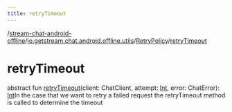 ```yaml
---
title: retryTimeout
---
```

/[stream-chat-android-offline](../../index.md)/[io.getstream.chat.android.offline.utils](../index.md)/[RetryPolicy](index.md)/[retryTimeout](retryTimeout.md)  
  
  
  
# retryTimeout  
abstract fun [retryTimeout](retryTimeout.md)(client: ChatClient, attempt: [Int](https://kotlinlang.org/api/latest/jvm/stdlib/kotlin/-int/index.html), error: ChatError): [Int](https://kotlinlang.org/api/latest/jvm/stdlib/kotlin/-int/index.html)In the case that we want to retry a failed request the retryTimeout method is called to determine the timeout
